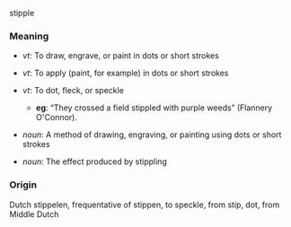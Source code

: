 stipple
### Meaning
+ _vt_: To draw, engrave, or paint in dots or short strokes
+ _vt_: To apply (paint, for example) in dots or short strokes
+ _vt_: To dot, fleck, or speckle
    + __eg__: “They crossed a field stippled with purple weeds” (Flannery O'Connor).

+ _noun_: A method of drawing, engraving, or painting using dots or short strokes
+ _noun_: The effect produced by stippling

### Origin

Dutch stippelen, frequentative of stippen, to speckle, from stip, dot, from Middle Dutch
